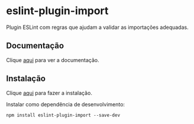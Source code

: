# eslint-plugin-import

Plugin ESLint com regras que ajudam a validar as importações adequadas.

## Documentação

Clique [aqui](https://github.com/benmosher/eslint-plugin-import) para ver a documentação.

## Instalação

Clique [aqui](https://www.npmjs.com/package/eslint-plugin-import) para fazer a instalação.

Instalar como dependência de desenvolvimento:

```
npm install eslint-plugin-import --save-dev
```
